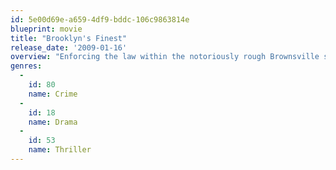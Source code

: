 ```yaml
---
id: 5e00d69e-a659-4df9-bddc-106c9863814e
blueprint: movie
title: "Brooklyn's Finest"
release_date: '2009-01-16'
overview: "Enforcing the law within the notoriously rough Brownsville section of the city and especially within the Van Dyke housing projects is the NYPD's sixty-fifth precinct. Three police officers struggle with the sometimes fine line between right and wrong."
genres:
  -
    id: 80
    name: Crime
  -
    id: 18
    name: Drama
  -
    id: 53
    name: Thriller
---
```

